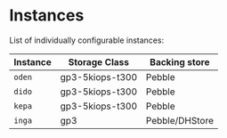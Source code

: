 # Instances

List of individually configurable instances:

| Instance | Storage Class   | Backing store  |
|----------|-----------------|----------------|
| `oden`   | gp3-5kiops-t300 | Pebble         |
| `dido`   | gp3-5kiops-t300 | Pebble         |
| `kepa`   | gp3-5kiops-t300 | Pebble         |
| `inga`   | gp3             | Pebble/DHStore |
